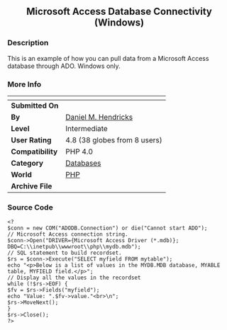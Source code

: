 ﻿<div align="center">

## Microsoft Access Database Connectivity \(Windows\)


</div>

### Description

This is an example of how you can pull data from a Microsoft Access database through ADO. Windows only.
 
### More Info
 


<span>             |<span>
---                |---
**Submitted On**   |
**By**             |[Daniel M\. Hendricks](https://github.com/Planet-Source-Code/PSCIndex/blob/master/ByAuthor/daniel-m-hendricks.md)
**Level**          |Intermediate
**User Rating**    |4.8 (38 globes from 8 users)
**Compatibility**  |PHP 4\.0
**Category**       |[Databases](https://github.com/Planet-Source-Code/PSCIndex/blob/master/ByCategory/databases__8-5.md)
**World**          |[PHP](https://github.com/Planet-Source-Code/PSCIndex/blob/master/ByWorld/php.md)
**Archive File**   |[](https://github.com/Planet-Source-Code/daniel-m-hendricks-microsoft-access-database-connectivity-windows__8-303/archive/master.zip)





### Source Code

```
<?
$conn = new COM("ADODB.Connection") or die("Cannot start ADO");
// Microsoft Access connection string.
$conn->Open("DRIVER={Microsoft Access Driver (*.mdb)}; DBQ=C:\\inetpub\\wwwroot\\php\\mydb.mdb");
// SQL statement to build recordset.
$rs = $conn->Execute("SELECT myfield FROM mytable");
echo "<p>Below is a list of values in the MYDB.MDB database, MYABLE table, MYFIELD field.</p>";
// Display all the values in the recordset
while (!$rs->EOF) {
$fv = $rs->Fields("myfield");
echo "Value: ".$fv->value."<br>\n";
$rs->MoveNext();
}
$rs->Close();
?>
```

